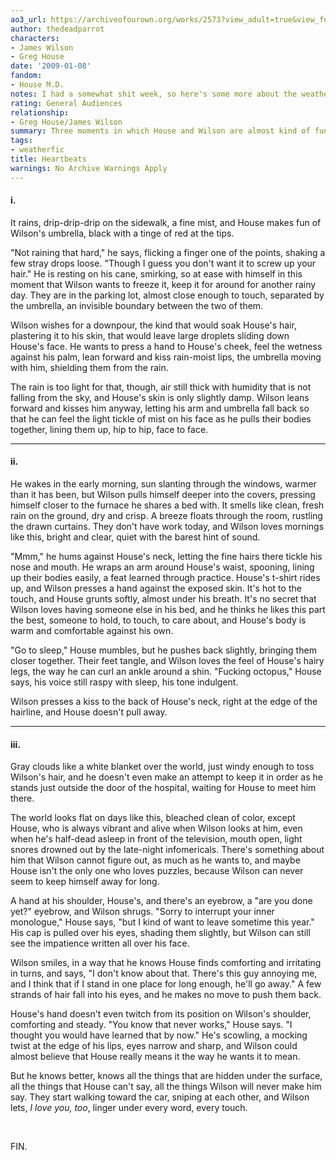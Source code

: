 ```yaml
---
ao3_url: https://archiveofourown.org/works/2573?view_adult=true&view_full_work=true
author: thedeadparrot
characters:
- James Wilson
- Greg House
date: '2009-01-08'
fandom:
- House M.D.
notes: I had a somewhat shit week, so here's some more about the weather.
rating: General Audiences
relationship:
- Greg House/James Wilson
summary: Three moments in which House and Wilson are almost kind of functional.
tags:
- weatherfic
title: Heartbeats
warnings: No Archive Warnings Apply
---
```


#### i.

It rains, drip-drip-drip on the sidewalk, a fine mist, and House makes fun of Wilson's umbrella, black with a tinge of red at the tips.

"Not raining that hard," he says, flicking a finger one of the points, shaking a few stray drops loose. "Though I guess you don't want it to screw up your hair." He is resting on his cane, smirking, so at ease with himself in this moment that Wilson wants to freeze it, keep it for around for another rainy day. They are in the parking lot, almost close enough to touch, separated by the umbrella, an invisible boundary between the two of them.

Wilson wishes for a downpour, the kind that would soak House's hair, plastering it to his skin, that would leave large droplets sliding down House's face. He wants to press a hand to House's cheek, feel the wetness against his palm, lean forward and kiss rain-moist lips, the umbrella moving with him, shielding them from the rain.

The rain is too light for that, though, air still thick with humidity that is not falling from the sky, and House's skin is only slightly damp. Wilson leans forward and kisses him anyway, letting his arm and umbrella fall back so that he can feel the light tickle of mist on his face as he pulls their bodies together, lining them up, hip to hip, face to face.



---

#### ii.

He wakes in the early morning, sun slanting through the windows, warmer than it has been, but Wilson pulls himself deeper into the covers, pressing himself closer to the furnace he shares a bed with. It smells like clean, fresh rain on the ground, dry and crisp. A breeze floats through the room, rustling the drawn curtains. They don't have work today, and Wilson loves mornings like this, bright and clear, quiet with the barest hint of sound.

"Mmm," he hums against House's neck, letting the fine hairs there tickle his nose and mouth. He wraps an arm around House's waist, spooning, lining up their bodies easily, a feat learned through practice. House's t-shirt rides up, and Wilson presses a hand against the exposed skin. It's hot to the touch, and House grunts softly, almost under his breath. It's no secret that Wilson loves having someone else in his bed, and he thinks he likes this part the best, someone to hold, to touch, to care about, and House's body is warm and comfortable against his own.

"Go to sleep," House mumbles, but he pushes back slightly, bringing them closer together. Their feet tangle, and Wilson loves the feel of House's hairy legs, the way he can curl an ankle around a shin. "Fucking octopus," House says, his voice still raspy with sleep, his tone indulgent.

Wilson presses a kiss to the back of House's neck, right at the edge of the hairline, and House doesn't pull away.



---

#### iii.

Gray clouds like a white blanket over the world, just windy enough to toss Wilson's hair, and he doesn't even make an attempt to keep it in order as he stands just outside the door of the hospital, waiting for House to meet him there.

The world looks flat on days like this, bleached clean of color, except House, who is always vibrant and alive when Wilson looks at him, even when he's half-dead asleep in front of the television, mouth open, light snores drowned out by the late-night infomericals. There's something about him that Wilson cannot figure out, as much as he wants to, and maybe House isn't the only one who loves puzzles, because Wilson can never seem to keep himself away for long.

A hand at his shoulder, House's, and there's an eyebrow, a "are you done yet?" eyebrow, and Wilson shrugs. "Sorry to interrupt your inner monologue," House says, "but I kind of want to leave sometime this year." His cap is pulled over his eyes, shading them slightly, but Wilson can still see the impatience written all over his face.

Wilson smiles, in a way that he knows House finds comforting and irritating in turns, and says, "I don't know about that. There's this guy annoying me, and I think that if I stand in one place for long enough, he'll go away." A few strands of hair fall into his eyes, and he makes no move to push them back.

House's hand doesn't even twitch from its position on Wilson's shoulder, comforting and steady. "You know that never works," House says. "I thought you would have learned that by now." He's scowling, a mocking twist at the edge of his lips, eyes narrow and sharp, and Wilson could almost believe that House really means it the way he wants it to mean.

But he knows better, knows all the things that are hidden under the surface, all the things that House can't say, all the things Wilson will never make him say. They start walking toward the car, sniping at each other, and Wilson lets, *I love you, too*, linger under every word, every touch.

 

FIN.